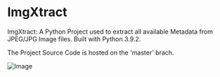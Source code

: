 # ImgXtract
ImgXtract: A Python Project used to extract all available Metadata from JPEG/JPG Image files. Built with Python 3.9.2.

The Project Source Code is hosted on the 'master' brach. 

![Image](https://github.com/user-attachments/assets/01ed568d-03e6-4a2e-a236-65463926755c)

